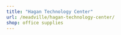 ```yaml
---
title: "Hagan Technology Center"
url: /meadville/hagan-technology-center/
shop: office supplies
---
```


